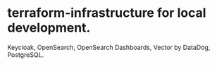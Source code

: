 # terraform-infrastructure for local development. 
Keycloak, OpenSearch, OpenSearch Dashboards, Vector by DataDog, PostgreSQL.
